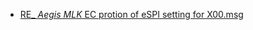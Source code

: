 - [RE_ _Aegis MLK_ EC protion of eSPI setting for X00.msg](../assets/RE_Aegis_MLK_EC_protion_of_eSPI_setting_for_X00_1662112567410_0.msg)